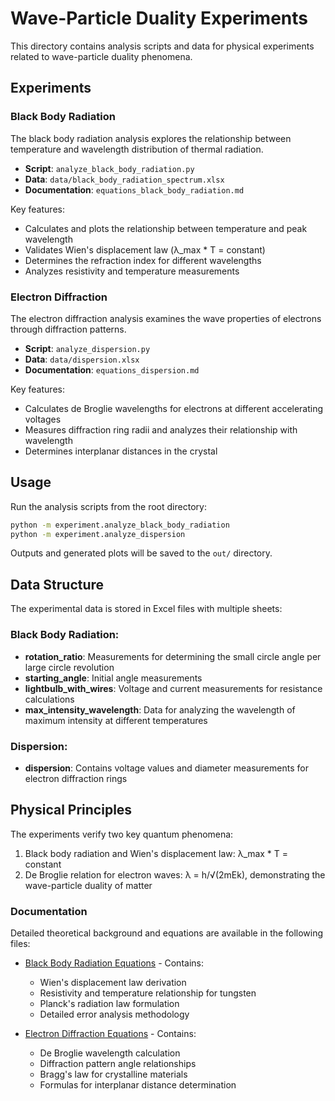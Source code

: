 # Wave-Particle Duality Experiments

This directory contains analysis scripts and data for physical experiments related to wave-particle duality phenomena.

## Experiments

### Black Body Radiation

The black body radiation analysis explores the relationship between temperature and wavelength distribution of thermal radiation.

- **Script**: `analyze_black_body_radiation.py`
- **Data**: `data/black_body_radiation_spectrum.xlsx`
- **Documentation**: `equations_black_body_radiation.md`

Key features:
- Calculates and plots the relationship between temperature and peak wavelength
- Validates Wien's displacement law (λ_max * T = constant)
- Determines the refraction index for different wavelengths
- Analyzes resistivity and temperature measurements

### Electron Diffraction

The electron diffraction analysis examines the wave properties of electrons through diffraction patterns.

- **Script**: `analyze_dispersion.py`
- **Data**: `data/dispersion.xlsx`
- **Documentation**: `equations_dispersion.md`

Key features:
- Calculates de Broglie wavelengths for electrons at different accelerating voltages
- Measures diffraction ring radii and analyzes their relationship with wavelength
- Determines interplanar distances in the crystal

## Usage

Run the analysis scripts from the root directory:

```bash
python -m experiment.analyze_black_body_radiation
python -m experiment.analyze_dispersion
```

Outputs and generated plots will be saved to the `out/` directory.

## Data Structure

The experimental data is stored in Excel files with multiple sheets:

### Black Body Radiation:
- **rotation_ratio**: Measurements for determining the small circle angle per large circle revolution
- **starting_angle**: Initial angle measurements
- **lightbulb_with_wires**: Voltage and current measurements for resistance calculations
- **max_intensity_wavelength**: Data for analyzing the wavelength of maximum intensity at different temperatures

### Dispersion:
- **dispersion**: Contains voltage values and diameter measurements for electron diffraction rings

## Physical Principles

The experiments verify two key quantum phenomena:
1. Black body radiation and Wien's displacement law: λ_max * T = constant
2. De Broglie relation for electron waves: λ = h/√(2mEk), demonstrating the wave-particle duality of matter

### Documentation

Detailed theoretical background and equations are available in the following files:

- [Black Body Radiation Equations](equations_black_body_radiation.md) - Contains:
  - Wien's displacement law derivation
  - Resistivity and temperature relationship for tungsten
  - Planck's radiation law formulation
  - Detailed error analysis methodology

- [Electron Diffraction Equations](equations_dispersion.md) - Contains:
  - De Broglie wavelength calculation
  - Diffraction pattern angle relationships
  - Bragg's law for crystalline materials
  - Formulas for interplanar distance determination
